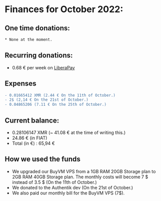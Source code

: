 # Finances for October 2022:

## One time donations:

```diff
* None at the moment.
```

## Recurring donations:

- 0.68 € per week on [LiberaPay](https://liberapay.com/ProjectSegfault)

## Expenses

```diff
- 0.01665412 XMR (2.44 € On the 11th of October.)
- 2$ (2,14 € On the 21st of October.)
- 0.04865206 (7.11 € On the 25th of October.)
```

## Current balance:

* 0.28106147 XMR (~ 41.08 € at the time of writing this.)
* 24.86 €  (in FIAT)
* Total (in €) : 65,94 €

## How we used the funds

- We upgraded our BuyVM VPS from a 1GB RAM 20GB Storage plan to 2GB RAM 40GB Storage plan. The monthly costs will become 7 $ instead of 3.5 $ (On the 11th of October.)
- We donated to the Authentik dev (On the 21st of October.)
- We also paid our monthly bill for the BuyVM VPS (7$).
